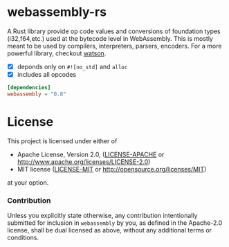 # webassembly-rs

A Rust library provide op code values and conversions of foundation types (i32,f64,etc.) used at the bytecode level in WebAssembly. This is mostly meant to be used by compilers, interpreters, parsers, encoders. For a more powerful library, checkout [watson](http://github.com/richardanaya/watson).

- [x] deponds only on `#![no_std]` and `alloc` 
- [x] includes all opcodes

```toml
[dependencies]
webassembly = "0.8"
```

# License

This project is licensed under either of

 * Apache License, Version 2.0, ([LICENSE-APACHE](LICENSE-APACHE) or
   http://www.apache.org/licenses/LICENSE-2.0)
 * MIT license ([LICENSE-MIT](LICENSE-MIT) or
   http://opensource.org/licenses/MIT)

at your option.

### Contribution

Unless you explicitly state otherwise, any contribution intentionally submitted
for inclusion in `webassembly` by you, as defined in the Apache-2.0 license, shall be
dual licensed as above, without any additional terms or conditions.

